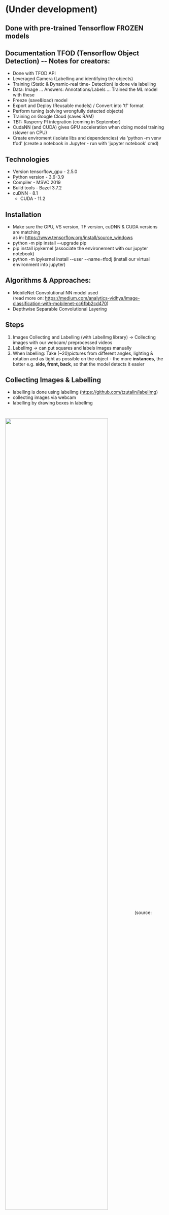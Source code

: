 # (Under development)

## Done with pre-trained Tensorflow FROZEN models

## Documentation TFOD (Tensorflow Object Detection) -- Notes for creators:
 - Done with TFOD API
 - Leveraged Camera (Labelling and identifying the objects)
 - Training (Static & Dynamic-real time- Detection) is done via labelling
 - Data: Image ... Answers: Annotations/Labels ... Trained the ML model with these
 - Freeze (save&load) model
 - Export and Deploy (Reusable models) / Convert into 'tf' format
 - Perform tuning (solving wrongfully detected objects)
 - Training on Google Cloud (saves RAM)
 - TBT: Rasperry PI integration (coming in September)
 - CudaNN (and CUDA) gives GPU acceleration when doing model training (slower on CPU)
 - Create enviroment (isolate libs and dependencies) via 'python -m venv tfod' (create a notebook in Jupyter - run with 'jupyter notebook' cmd)

## Technologies
 - Version	tensorflow_gpu - 2.5.0 
 - Python version -	3.6-3.9	
 - Compiler - 	MSVC 2019	
 - Build tools - Bazel 3.7.2	
 - cuDNN - 	8.1
	- CUDA - 11.2

## Installation
 - Make sure the GPU, VS version, TF version, cuDNN & CUDA versions are matching\
 as in: https://www.tensorflow.org/install/source_windows
 - python -m pip install --upgrade pip
 - pip install ipykernel (associate the environement with our jupyter notebook)
 - python -m ipykernel install --user --name=tfodj (install our virtual environment into jupyter)

## Algorithms & Approaches:
- MobileNet Convolutional NN model used\
(read more on: https://medium.com/analytics-vidhya/image-classification-with-mobilenet-cc6fbb2cd470)
- Depthwise Separable Convolutional Layering

## Steps
1) Images Collecting and Labelling (with LabelImg library) -> Collecting images with our webcam/ preprocessed videos
2) LabelImg -> can put squares and labels images manually
3) When labelling: Take (~20)pictures from different angles, lighting & rotation and as tight as possible on the object - the more **instances**, the better
   e.g. **side, front, back**, so that the model detects it easier

## Collecting Images & Labelling
- labelling is done using labelImg (https://github.com/tzutalin/labelImg)
- collecting images via webcam
- labelling by drawing boxes in labelImg

#
 <img  width="80%" height="80%" align = "center" src ="https://miro.medium.com/max/1384/1*7R068tzqqK-1edu4hbAVZQ.png">
 (source: https://medium.com/analytics-vidhya/image-classification-with-mobilenet-cc6fbb2cd470)
